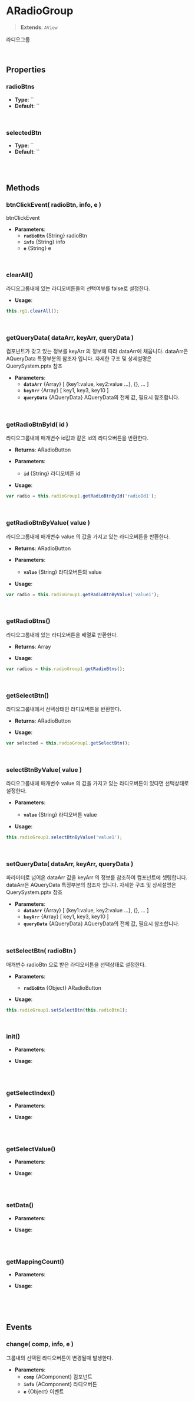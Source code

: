# ARadioGroup
> **Extends**: `AView`

라디오그룹

<br/>

## Properties


### radioBtns



* **Type**: ``
* **Default**: ``

<br/>

### selectedBtn



* **Type**: ``
* **Default**: ``

<br/>
<br/>

## Methods

### btnClickEvent( radioBtn, info, e )

btnClickEvent

* **Parameters**: 
	* **`radioBtn`** {String} radioBtn
	* **`info`** {String} info
	* **`e`** {String} e

<br/>

### clearAll()

라디오그룹내에 있는 라디오버튼들의 선택여부를 false로 설정한다.

* **Usage**: 
```js
this.rg1.clearAll();
```

<br/>

### getQueryData( dataArr, keyArr, queryData )

컴포넌트가 갖고 있는 정보를 keyArr 의 정보에 따라 dataArr에 채웁니다. dataArr은 AQueryData 특정부분의 참조자 입니다. 자세한 구조 및 상세설명은 QuerySystem.pptx 참조

* **Parameters**: 
	* **`dataArr`** {Array} [ {key1:value, key2:value ...}, {}, ... ]
	* **`keyArr`** {Array} [ key1, key3, key10 ]
	* **`queryData`** {AQueryData} AQueryData의 전체 값, 필요시 참조합니다.

<br/>

### getRadioBtnById( id )

라디오그룹내에 매개변수 id값과 같은 id의 라디오버튼을 반환한다.

* **Returns**: ARadioButton

* **Parameters**: 
	* **`id`** {String} 라디오버튼 id

* **Usage**: 
```js
var radio = this.radioGroup1.getRadioBtnById('radioId1');
```

<br/>

### getRadioBtnByValue( value )

라디오그룹내에 매개변수 value 의 값을 가지고 있는 라디오버튼을 반환한다.

* **Returns**: ARadioButton

* **Parameters**: 
	* **`value`** {String} 라디오버튼의 value

* **Usage**: 
```js
var radio = this.radioGroup1.getRadioBtnByValue('value1');
```

<br/>

### getRadioBtns()

라디오그룹내에 있는 라디오버튼을 배열로 반환한다.

* **Returns**: Array

* **Usage**: 
```js
var radios = this.radioGroup1.getRadioBtns();
```

<br/>

### getSelectBtn()

라디오그룹내에서 선택상태인 라디오버튼을 반환한다.

* **Returns**: ARadioButton

* **Usage**: 
```js
var selected = this.radioGroup1.getSelectBtn();
```

<br/>

### selectBtnByValue( value )

라디오그룹내에 매개변수 value 의 값을 가지고 있는 라디오버튼이 있다면 선택상태로 설정한다.

* **Parameters**: 
	* **`value`** {String} 라디오버튼 value

* **Usage**: 
```js
this.radioGroup1.selectBtnByValue('value1');
```

<br/>

### setQueryData( dataArr, keyArr, queryData )

파라미터로 넘어온 dataArr 값을 keyArr 의 정보를 참조하여 컴포넌트에 셋팅합니다. dataArr은 AQueryData 특정부분의 참조자 입니다. 자세한 구조 및 상세설명은 QuerySystem.pptx 참조

* **Parameters**: 
	* **`dataArr`** {Array} [ {key1:value, key2:value ...}, {}, ... ]
	* **`keyArr`** {Array} [ key1, key3, key10 ]
	* **`queryData`** {AQueryData} AQueryData의 전체 값, 필요시 참조합니다.

<br/>

### setSelectBtn( radioBtn )

매개변수 radioBtn 으로 받은 라디오버튼을 선택상태로 설정한다.

* **Parameters**: 
	* **`radioBtn`** {Object} ARadioButton

* **Usage**: 
```js
this.radioGroup1.setSelectBtn(this.radioBtn1);
```

<br/>

### init()



* **Parameters**: 

* **Usage**: 
```js

```

<br/>

### getSelectIndex()



* **Parameters**: 

* **Usage**: 
```js

```

<br/>

### getSelectValue()



* **Parameters**: 

* **Usage**: 
```js

```

<br/>

### setData()



* **Parameters**: 

* **Usage**: 
```js

```

<br/>

### getMappingCount()



* **Parameters**: 

* **Usage**: 
```js

```

<br/>
<br/>

## Events


### change( comp, info, e )

그룹내의 선택된 라디오버튼이 변경될때 발생한다.

* **Parameters**: 
	* **`comp`** {AComponent} 컴포넌트
	* **`info`** {AComponent} 라디오버튼
	* **`e`** {Object} 이벤트

<br/>

